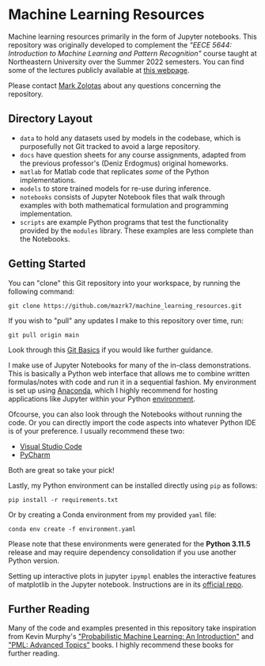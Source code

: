 # Machine Learning Resources

Machine learning resources primarily in the form of Jupyter notebooks. This repository was originally developed to complement the _"EECE 5644: Introduction to Machine Learning and Pattern Recognition"_ course taught at Northeastern University over the Summer 2022 semesters. You can find some of the lectures publicly available at [this webpage](https://markzolotas.com/introduction-to-machine-learning-pattern-recognition/).

Please contact [Mark Zolotas](https://markzolotas.com/contact/) about any questions concerning the repository.

## Directory Layout

- `data` to hold any datasets used by models in the codebase, which is purposefully not Git tracked to avoid a large repository.
- `docs` have question sheets for any course assignments, adapted from the previous professor's (Deniz Erdogmus) original homeworks.
- `matlab` for Matlab code that replicates _some_ of the Python implementations.
- `models` to store trained models for re-use during inference.
- `notebooks` consists of Jupyter Notebook files that walk through examples with both mathematical formulation and programming implementation.
- `scripts` are example Python programs that test the functionality provided by the `modules` library. These examples are less complete than the Notebooks.

## Getting Started

You can "clone" this Git repository into your workspace, by running the following command:
```
git clone https://github.com/mazrk7/machine_learning_resources.git
```
If you wish to "pull" any updates I make to this repository over time, run:
```
git pull origin main
```
Look through this [Git Basics](https://git-scm.com/book/en/v2/Git-Basics-Getting-a-Git-Repository) if you would like further guidance.

I make use of Jupyter Notebooks for many of the in-class demonstrations. This is basically a Python web interface that allows me to combine written formulas/notes with code and run it in a sequential fashion. My environment is set up using [Anaconda](https://www.anaconda.com/), which I highly recommend for hosting applications like Jupyter within your Python [environment](https://docs.python.org/3/library/venv.html#:~:text=A%20virtual%20environment%20is%20a,part%20of%20your%20operating%20system.).

Ofcourse, you can also look through the Notebooks without running the code. Or you can directly import the code aspects into whatever Python IDE is of your preference. I usually recommend these two:
- [Visual Studio Code](https://code.visualstudio.com/)
- [PyCharm](https://www.jetbrains.com/pycharm/)

Both are great so take your pick!

Lastly, my Python environment can be installed directly using `pip` as follows:
```
pip install -r requirements.txt
```
Or by creating a Conda environment from my provided `yaml` file:
```
conda env create -f environment.yaml
```
Please note that these environments were generated for the **Python 3.11.5** release and may require dependency consolidation if you use another Python version.

Setting up interactive plots in jupyter
`ipympl` enables the interactive features of matplotlib in the Jupyter notebook. Instructions are in its [official repo](https://github.com/matplotlib/ipympl).

## Further Reading

Many of the code and examples presented in this repository take inspiration from Kevin Murphy's ["Probabilistic Machine Learning: An Introduction"](https://probml.github.io/pml-book/book1.html) and ["PML: Advanced Topics"](https://probml.github.io/pml-book/book2.html) books. I highly recommend these books for further reading.
